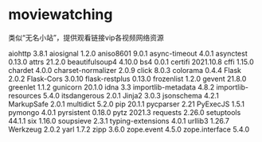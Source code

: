# moviewatching

类似“无名小站”，提供观看链接vip各视频网络资源

aiohttp 3.8.1 aiosignal 1.2.0 aniso8601 9.0.1 async-timeout 4.0.1 asynctest 0.13.0 attrs 21.2.0 beautifulsoup4 4.10.0
bs4 0.0.1 certifi 2021.10.8 cffi 1.15.0 chardet 4.0.0 charset-normalizer 2.0.9 click 8.0.3 colorama 0.4.4 Flask 2.0.2
Flask-Cors 3.0.10 flask-restplus 0.13.0 frozenlist 1.2.0 gevent 21.8.0 greenlet 1.1.2 gunicorn 20.1.0 idna 3.3
importlib-metadata 4.8.2 importlib-resources 5.4.0 itsdangerous 2.0.1 Jinja2 3.0.3 jsonschema 4.2.1 MarkupSafe 2.0.1
multidict 5.2.0 pip 20.1.1 pycparser 2.21 PyExecJS 1.5.1 pymongo 4.0.1 pyrsistent 0.18.0 pytz 2021.3 requests 2.26.0
setuptools 44.1.1 six 1.16.0 soupsieve 2.3.1 typing-extensions 4.0.1 urllib3 1.26.7 Werkzeug 2.0.2 yarl 1.7.2 zipp 3.6.0
zope.event 4.5.0 zope.interface 5.4.0